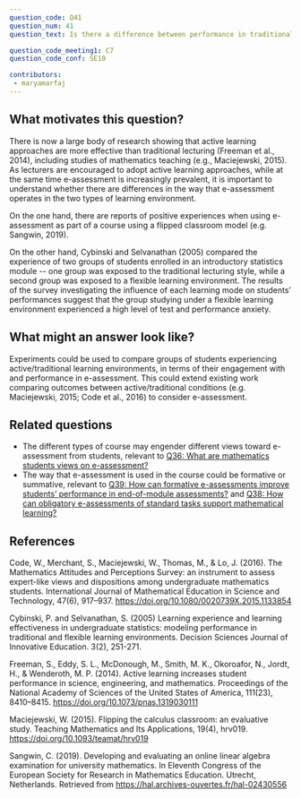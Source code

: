 ```yaml
---
question_code: Q41 
question_num: 41 
question_text: Is there a difference between performance in traditional and flipped or blended learning environments using e-assessment? 

question_code_meeting1: C7 
question_code_conf: SE10 

contributors: 
 - maryamarfaj
---
```


## What motivates this question?

There is now a large body of research showing that active learning approaches are more effective than traditional lecturing (Freeman et al., 2014), including studies of mathematics teaching (e.g., Maciejewski, 2015).
As lecturers are encouraged to adopt active learning approaches, while at the same time e-assessment is increasingly prevalent, it is important to understand whether there are differences in the way that e-assessment operates in the two types of learning environment.

On the one hand, there are reports of positive experiences when using e-assessment as part of a course using a flipped classroom model (e.g. Sangwin, 2019).

On the other hand, Cybinski and Selvanathan (2005) compared the experience of two groups of students enrolled in an introductory statistics module -- one group was exposed to the traditional lecturing style, while a second group was exposed to a flexible learning environment. The results of the survey investigating the influence of each learning mode  on students’ performances suggest that the group studying under a flexible learning environment experienced a high level of test and performance anxiety.

## What might an answer look like?

Experiments could be used to compare groups of students experiencing active/traditional learning environments, in terms of their engagement with and performance in e-assessment. This could extend existing work comparing outcomes between active/traditional conditions (e.g. Maciejewski, 2015; Code et al., 2016) to consider e-assessment.

## Related questions

* The different types of course may engender different views toward e-assessment from students, relevant to [Q36: What are mathematics students views on e-assessment?](Q36)
* The way that e-assessment is used in the course could be formative or summative, relevant to [Q39: How can formative e-assessments improve students’ performance in end-of-module assessments?](Q39) and [Q38: How can obligatory e-assessments of standard tasks support mathematical learning?](Q38)

## References

Code, W., Merchant, S., Maciejewski, W., Thomas, M., & Lo, J. (2016). The Mathematics Attitudes and Perceptions Survey: an instrument to assess expert-like views and dispositions among undergraduate mathematics students. International Journal of Mathematical Education in Science and Technology, 47(6), 917–937. https://doi.org/10.1080/0020739X.2015.1133854

Cybinski, P. and Selvanathan, S. (2005) Learning experience and learning effectiveness in undergraduate statistics: modeling performance in traditional and flexible learning environments. Decision Sciences Journal of Innovative Education. 3(2), 251-271.

Freeman, S., Eddy, S. L., McDonough, M., Smith, M. K., Okoroafor, N., Jordt, H., & Wenderoth, M. P. (2014). Active learning increases student performance in science, engineering, and mathematics. Proceedings of the National Academy of Sciences of the United States of America, 111(23), 8410–8415. https://doi.org/10.1073/pnas.1319030111

Maciejewski, W. (2015). Flipping the calculus classroom: an evaluative study. Teaching Mathematics and Its Applications, 19(4), hrv019. https://doi.org/10.1093/teamat/hrv019

Sangwin, C. (2019). Developing and evaluating an online linear algebra examination for university mathematics. In Eleventh Congress of the European Society for Research in Mathematics Education. Utrecht, Netherlands. Retrieved from https://hal.archives-ouvertes.fr/hal-02430556